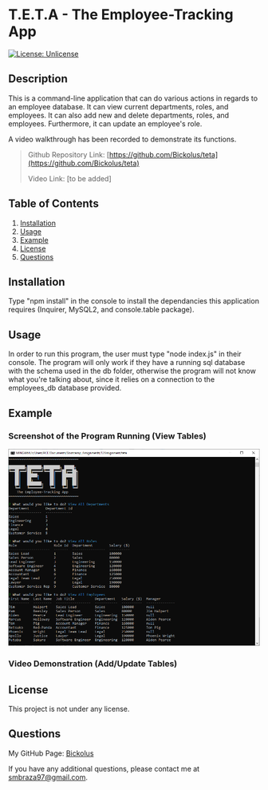 # T.E.T.A - The Employee-Tracking App

[![License: Unlicense](https://img.shields.io/badge/license-Unlicense-blue.svg)](http://unlicense.org/)

## Description

This is a command-line application that can do various actions in regards to an employee database. It can view current departments, roles, and employees. It can also add new and delete departments, roles, and employees. Furthermore, it can update an employee's role. 

A video walkthrough has been recorded to demonstrate its functions. 

> Github Repository Link: [https://github.com/Bickolus/teta](https://github.com/Bickolus/teta)
>
> Video Link: [to be added]


## Table of Contents

1. [Installation](#installation)
2. [Usage](#usage)
3. [Example](#example)
4. [License](#license)
5. [Questions](#questions)

## Installation

Type "npm install" in the console to install the dependancies this application requires (Inquirer, MySQL2, and console.table package). 

## Usage

In order to run this program, the user must type "node index.js" in their console. The program will only work if they have a running sql database with the
schema used in the db folder, otherwise the program will not know what you're talking about, since it relies on a connection to the employees_db database
provided.


## Example

### Screenshot of the Program Running (View Tables)

![Screenshot of TETA running, showing tables of employee database](./images/teta1.png)

### Video Demonstration (Add/Update Tables)



## License

This project is not under any license.

## Questions

My GitHub Page: [Bickolus](https://github.com/Bickolus)

If you have any additional questions, please contact me at smbraza97@gmail.com.